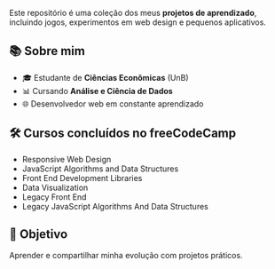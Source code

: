 Este repositório é uma coleção dos meus **projetos de aprendizado**, incluindo jogos, experimentos em web design e pequenos aplicativos.  

## 📚 Sobre mim
- 🎓 Estudante de **Ciências Econômicas** (UnB)  
- 📊 Cursando **Análise e Ciência de Dados**  
- 🌐 Desenvolvedor web em constante aprendizado  

## 🛠️ Cursos concluídos no freeCodeCamp
- Responsive Web Design  
- JavaScript Algorithms and Data Structures  
- Front End Development Libraries  
- Data Visualization  
- Legacy Front End  
- Legacy JavaScript Algorithms And Data Structures  

## 🚀 Objetivo
Aprender e compartilhar minha evolução com projetos práticos. 

